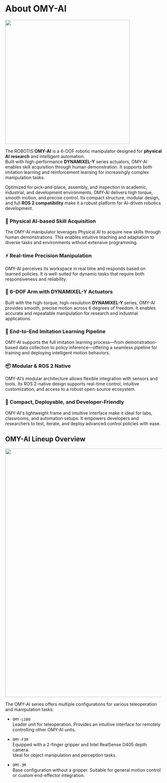 # About OMY-AI

<img src="/overview/omy_product.png" width="400"/>

The ROBOTIS **OMY-AI** is a 6-DOF robotic manipulator designed for **physical AI research** and intelligent automation.  
Built with high-performance **DYNAMIXEL-Y** series actuators, OMY-AI enables skill acquisition through human demonstration. It supports both imitation learning and reinforcement learning for increasingly complex manipulation tasks.

Optimized for pick-and-place, assembly, and inspection in academic, industrial, and development environments, OMY-AI delivers high torque, smooth motion, and precise control. Its compact structure, modular design, and full **ROS 2 compatibility** make it a robust platform for AI-driven robotics development.

### 🧠 Physical AI-based Skill Acquisition

The OMY-AI manipulator leverages Physical AI to acquire new skills through human demonstrations. This enables intuitive teaching and adaptation to diverse tasks and environments without extensive programming.

### ⚡ Real-time Precision Manipulation

OMY-AI perceives its workspace in real time and responds based on learned policies.
It is well-suited for dynamic tasks that require both responsiveness and reliability.

### 🦾 6-DOF Arm with DYNAMIXEL-Y Actuators

Built with the high-torque, high-resolution **DYNAMIXEL-Y** series, OMY-AI provides smooth, precise motion across 6 degrees of freedom.
It enables accurate and repeatable manipulation for research and industrial applications.

### 🔄 End-to-End Imitation Learning Pipeline

OMY-AI supports the full imitation learning process—from demonstration-based data collection to policy inference—offering a seamless pipeline for training and deploying intelligent motion behaviors.

### 📦 Modular & ROS 2 Native

OMY-AI’s modular architecture allows flexible integration with sensors and tools.
Its ROS 2-native design supports real-time control, intuitive customization, and access to a robust open-source ecosystem.

### 🤖 Compact, Deployable, and Developer-Friendly

OMY-AI's lightweight frame and intuitive interface make it ideal for labs, classrooms, and automation setups.
It empowers developers and researchers to test, iterate, and deploy advanced control policies with ease.

## OMY-AI Lineup Overview

<img src="/overview/omy_models.png" width="800"/>

The OMY-AI series offers multiple configurations for various teleoperation and manipulation tasks:

- `OMY-L100`  
  Leader unit for teleoperation. Provides an intuitive interface for remotely controlling other OMY-AI units.

- `OMY-F3M`  
  Equipped with a 2-finger gripper and Intel RealSense D405 depth camera.  
  Ideal for object manipulation and perception tasks.

- `OMY-3M`  
  Base configuration without a gripper. Suitable for general motion control or custom end-effector integration.

